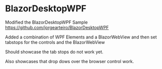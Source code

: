 # BlazorDesktopWPF

Modified the BlazorDesktopWPF Sample
https://github.com/jorgearteiro/BlazorDesktopWPF

Added a combination of WPF Elements and a BlazorWebView and then set tabstops for the controls and the BlazorWebView

Should showcase the tab stops do not work yet.

Also showcases that drop dows over the browser control work.

